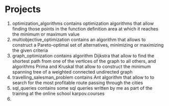 # Projects
1. optimization_algorithms contains optimization algorithms that allow finding those points in the function definition area at which it reaches the minimum or maximum value
2. multiobjective_optimization contains an algorithm that allows to construct a Pareto-optimal set of alternatives, minimizing or maximizing the given criteria
3. graph_optimization contains algorithm Dijkstra that allow to find the shortest path from one of the vertices of the graph to all others, and algorithms Prima and Kruskal that allow to construct the minimum spanning tree of a weighted connected undirected graph
4. travelling_salesman_problem contains Ant algorithm that allow to to search for the most profitable route passing through the cities
5. sql_queries contains some sql queries written by me as part of the training at the online school karpov.courses
6. 

